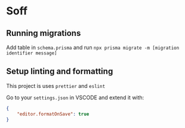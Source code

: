 # Soff

## Running migrations

Add table in `schema.prisma` and run `npx prisma migrate -m [migration identifier message]`

## Setup linting and formatting

This project is uses `prettier` and `eslint`

Go to your `settings.json` in VSCODE and extend it with: 

```json
{
    "editor.formatOnSave": true
}
```